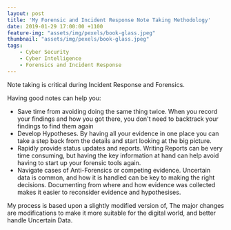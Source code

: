 ```yaml
---
layout: post
title: 'My Forensic and Incident Response Note Taking Methodology'
date: 2019-01-29 17:00:00 +1100
feature-img: "assets/img/pexels/book-glass.jpeg"
thumbnail: "assets/img/pexels/book-glass.jpeg"
tags:
    - Cyber Security
    - Cyber Intelligence
    - Forensics and Incident Response
---
```


Note taking is critical during Incident Response and Forensics.

Having good notes can help you:
 * Save time from avoiding doing the same thing twice. When you record your findings and how you got there, you don't need to backtrack your findings to find them again
 * Develop Hypotheses. By having all your evidence in one place you can take a step back from the details and start looking at the big picture.
 * Rapidly provide status updates and reports. Writing Reports can be very time consuming, but having the key information at hand can help avoid having to start up your forensic tools again.
 * Navigate cases of Anti-Forensics or competing evidence. Uncertain data is common, and how it is handled can be key to making the right decisions. Documenting from where and how evidence was collected makes it easier to reconsider evidence and hypothesises.

My process is based upon a slightly modified version of, The major changes are modifications to make it more suitable for the digital world, and better handle Uncertain Data.


